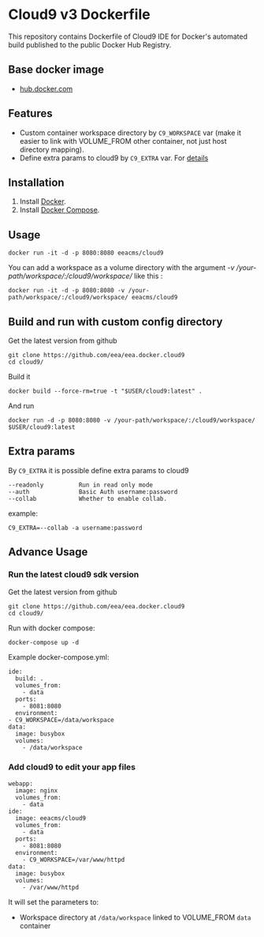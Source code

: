 # Cloud9 v3 Dockerfile

This repository contains Dockerfile of Cloud9 IDE for Docker's automated build published to the public Docker Hub Registry.

## Base docker image

- [hub.docker.com](https://registry.hub.docker.com/u/eeacms/cloud9)

## Features

- Custom container workspace directory by ```C9_WORKSPACE``` var (make it easier to link with VOLUME_FROM other container, not just host directory mapping).
- Define extra params to cloud9 by ```C9_EXTRA``` var. For [details](#extra-params)

## Installation

1. Install [Docker](https://www.docker.com/).
2. Install [Docker Compose](https://docs.docker.com/compose/).

## Usage

    docker run -it -d -p 8080:8080 eeacms/cloud9
    
You can add a workspace as a volume directory with the argument *-v /your-path/workspace/:/cloud9/workspace/* like this :

    docker run -it -d -p 8080:8080 -v /your-path/workspace/:/cloud9/workspace/ eeacms/cloud9
    
## Build and run with custom config directory

Get the latest version from github

    git clone https://github.com/eea/eea.docker.cloud9
    cd cloud9/

Build it

    docker build --force-rm=true -t "$USER/cloud9:latest" .
    
And run

    docker run -d -p 8080:8080 -v /your-path/workspace/:/cloud9/workspace/ $USER/cloud9:latest

## Extra params

By ```C9_EXTRA``` it is possible define extra params to cloud9

    --readonly          Run in read only mode                                                 
    --auth              Basic Auth username:password                                          
    --collab            Whether to enable collab.

example:

    C9_EXTRA=--collab -a username:password

## Advance Usage

### Run the latest cloud9 sdk version

Get the latest version from github

    git clone https://github.com/eea/eea.docker.cloud9
    cd cloud9/

Run with docker compose:

    docker-compose up -d
    
Example docker-compose.yml:

    ide:
      build: .
      volumes_from:
        - data
      ports:
        - 8081:8080
      environment:
	- C9_WORKSPACE=/data/workspace
    data:
      image: busybox
      volumes:
        - /data/workspace


### Add cloud9 to edit your app files
    
    webapp:
      image: nginx
      volumes_from:
        - data
    ide:
      image: eeacms/cloud9
      volumes_from:
        - data
      ports:
        - 8081:8080
      environment:
        - C9_WORKSPACE=/var/www/httpd
    data:
      image: busybox
      volumes:
        - /var/www/httpd

It will set the parameters to:

- Workspace directory at `/data/workspace` linked to VOLUME_FROM `data` container
